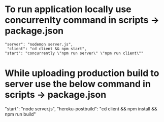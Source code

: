 # To run application locally use concurrenlty command in scripts -> package.json

    "server": "nodemon server.js",
     "client": "cd client && npm start",
    "start": "concurrently \"npm run server\" \"npm run client\""


# While uploading production build to server use the below command in scripts -> package.json

 "start": "node server.js",
 "heroku-postbuild": "cd client && npm install && npm run build"